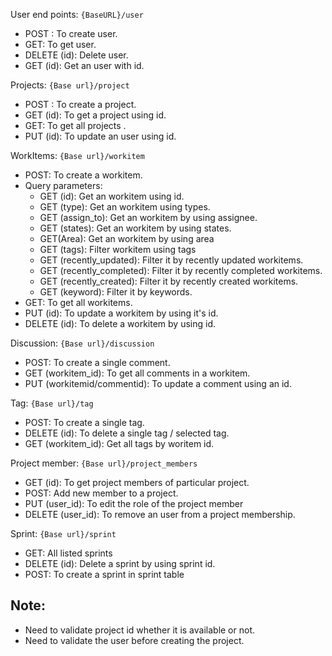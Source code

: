 User end points: `{BaseURL}/user`
- POST : To create user.
- GET: To get user.
- DELETE (id): Delete user.
- GET (id): Get an user with id.

Projects: `{Base url}/project`
- POST :  To create a project.
- GET (id): To get a project using id.
- GET: To get all projects .
- PUT (id): To update an user using id.

WorkItems: `{Base url}/workitem`
- POST: To create a workitem.
- Query parameters:
	- GET (id): Get an workitem using id.
	- GET (type): Get an workitem using types.
	- GET (assign_to): Get an workitem by using assignee.
	- GET (states): Get an workitem by using states.
	- GET(Area): Get an workitem by using area
	- GET (tags): Filter workitem using tags
	- GET (recently_updated): Filter it by recently updated workitems.
	- GET (recently_completed): Filter it by recently completed workitems.
	- GET (recently_created): Filter it by recently created workitems.
	- GET (keyword): Filter it by keywords.
- GET: To get all workitems.
- PUT (id): To update a workitem by using it's id.
- DELETE (id): To delete a workitem by using id.


Discussion: `{Base url}/discussion`
 - POST: To create a single comment.
 - GET (workitem_id): To get all comments in a workitem.
 - PUT (workitemid/commentid): To update a comment using an id.

Tag: `{Base url}/tag`
- POST: To create a single tag.
- DELETE (id): To delete a single tag / selected tag. 
- GET (workitem_id): Get all tags by woritem id.

Project member: `{Base url}/project_members`
- GET (id): To get project members of particular project.
- POST: Add new member to a project.
- PUT (user_id): To edit the role of the project member
- DELETE (user_id): To remove an user from a project membership. 

Sprint: `{Base url}/sprint`
- GET: All listed sprints
- DELETE (id): Delete a sprint by using sprint id.
- POST: To create a sprint in sprint table





## Note:
- Need to validate project id whether it is available or not.
- Need to validate the user before creating the project.




